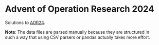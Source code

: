 # Advent of Operation Research 2024

Solutions to [AOR24](https://advent.bmenendez.com/).

__Note__: The data files are parsed manually because they are structured in such a way that using CSV parsers or pandas actually takes more effort.
